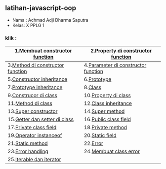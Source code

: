 ## latihan-javascript-oop

- Nama : Achmad Adji Dharma Saputra
- Kelas: X PPLG 1

### klik :

| 1.[Membuat constructor function](OOP/Membuat%20constructor%20function/) | 2.[Property di constructor function](OOP/Property%20di%20constructor%20function/) |
| ----- | --- |
| 3.[Method di constructor function](OOP/Method%20di%20constructor%20function/) | 4.[Parameter di constructor function](OOP/Parameter%20di%20constructor%20function/) |
| 5.[Constructor inheritance](OOP/Constructor%20inheritance/) | 6.[Prototype](OOP/Prototype/)  |
| 7.[Prototype inheritance](OOP/Prototype%20inheritance/) | 8.[Class](OOP/Class/) |
| 9.[Construcor di class](OOP/Constructor%20di%20class/) | 10.[Property di class](OOP/Property%20di%20class/) |
| 11.[Method di class](OOP/Method%20di%20class/) | 12.[Class inheritance](OOP/Class%20inheritance/) |
| 13.[Super constructor](OOP/Super%20constructor/) | 14.[Super method](OOP/Super%20method/) |
| 15.[Getter dan setter di class](OOP/Getter%20dan%20Setter%20di%20class/) | 16.[Public class field](OOP/Public%20class%20field/) |
| 17.[Private class field](OOP/Private%20class%20field/) | 18.[Private method](OOP/Private%20method/) |
| 19.[Operator instanceof](OOP/Operator%20instanceof/) | 20.[Static field](OOP/Static%20field/) |
| 21.[Static method](OOP/Static%20method/) | 22.[Error](OOP/Error/) |
| 23.[Error handling](OOP/Error%20handling/) | 24.[Membuat class error](OOP/Membuat%20class%20error/) |
| 25.[Iterable dan iterator](OOP/Iterable%20dan%20iterator/) |  

